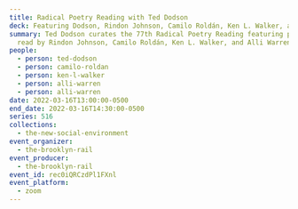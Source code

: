 ```yaml
---
title: Radical Poetry Reading with Ted Dodson
deck: Featuring Dodson, Rindon Johnson, Camilo Roldán, Ken L. Walker, and Alli Warren
summary: Ted Dodson curates the 77th Radical Poetry Reading featuring poetry
  read by Rindon Johnson, Camilo Roldán, Ken L. Walker, and Alli Warren.
people:
  - person: ted-dodson
  - person: camilo-roldan
  - person: ken-l-walker
  - person: alli-warren
  - person: alli-warren
date: 2022-03-16T13:00:00-0500
end_date: 2022-03-16T14:30:00-0500
series: 516
collections:
  - the-new-social-environment
event_organizer:
  - the-brooklyn-rail
event_producer:
  - the-brooklyn-rail
event_id: rec0iQRCzdPl1FXnl
event_platform:
  - zoom
---
```


